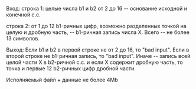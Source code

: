 Вход:
строка 1:
	целые числа b1 и b2 от 2 до 16 -- основание исходной и конечной с.с.
	
строка 2:
	от 1 до 12 b1-ричных цифр, возможно разделенных точкой на целую и дробную часть, --
	b1-ричная запись числа X.
	Всего -- не более 13 символов.
	
Выход:
	Если b1 и b2 в первой строке не от 2 до 16, то "bad input".
	Если в второй строке не b1-ричная запись, то "bad input".
	Иначе -- запись всей целой части X в b2-ричной с.с.
	и если X содержит дробную часть, то точка и первые 12 b2-ричных цифр дробной части.

Исполняемый файл + данные не более 4Mb
